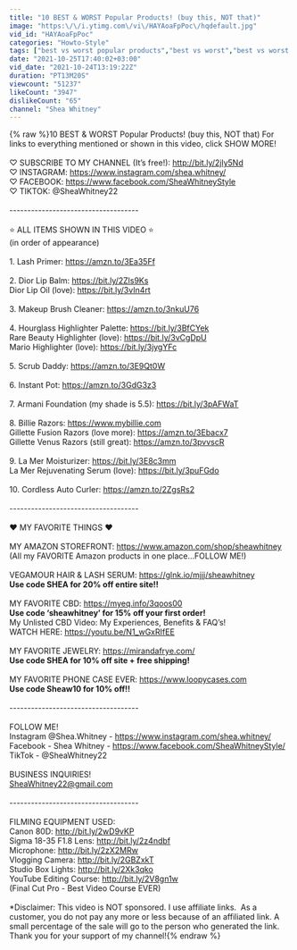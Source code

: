 ```yaml
---
title: "10 BEST & WORST Popular Products! (buy this, NOT that)"
image: "https:\/\/i.ytimg.com\/vi\/HAYAoaFpPoc\/hqdefault.jpg"
vid_id: "HAYAoaFpPoc"
categories: "Howto-Style"
tags: ["best vs worst popular products","best vs worst","best vs worst bestsellers"]
date: "2021-10-25T17:40:02+03:00"
vid_date: "2021-10-24T13:19:22Z"
duration: "PT13M20S"
viewcount: "51237"
likeCount: "3947"
dislikeCount: "65"
channel: "Shea Whitney"
---
```

{% raw %}10 BEST &amp; WORST Popular Products! (buy this, NOT that) For links to everything mentioned or shown in this video, click SHOW MORE! <br /><br />♡ SUBSCRIBE TO MY CHANNEL (It’s free!): <a rel="nofollow" target="blank" href="http://bit.ly/2jly5Nd​">http://bit.ly/2jly5Nd​</a><br />♡ INSTAGRAM: <a rel="nofollow" target="blank" href="https://www.instagram.com/shea.whitney/​">https://www.instagram.com/shea.whitney/​</a><br />♡ FACEBOOK: <a rel="nofollow" target="blank" href="https://www.facebook.com/SheaWhitneyStyle">https://www.facebook.com/SheaWhitneyStyle</a><br />♡ TIKTOK: @SheaWhitney22<br /><br />------------------------------------<br /><br />⭐️ ALL ITEMS SHOWN IN THIS VIDEO ⭐️<br />(in order of appearance)<br /><br />1. Lash Primer: <a rel="nofollow" target="blank" href="https://amzn.to/3Ea35Ff">https://amzn.to/3Ea35Ff</a><br /><br />2. Dior Lip Balm: <a rel="nofollow" target="blank" href="https://bit.ly/2Zls9Ks">https://bit.ly/2Zls9Ks</a><br />Dior Lip Oil (love): <a rel="nofollow" target="blank" href="https://bit.ly/3vIn4rt">https://bit.ly/3vIn4rt</a><br /><br />3. Makeup Brush Cleaner: <a rel="nofollow" target="blank" href="https://amzn.to/3nkuU76">https://amzn.to/3nkuU76</a><br /><br />4. Hourglass Highlighter Palette: <a rel="nofollow" target="blank" href="https://bit.ly/3BfCYek">https://bit.ly/3BfCYek</a><br />Rare Beauty Highlighter (love): <a rel="nofollow" target="blank" href="https://bit.ly/3vCgDpU">https://bit.ly/3vCgDpU</a><br />Mario Highlighter (love): <a rel="nofollow" target="blank" href="https://bit.ly/3jygYFc">https://bit.ly/3jygYFc</a><br /><br />5. Scrub Daddy: <a rel="nofollow" target="blank" href="https://amzn.to/3E9Qt0W">https://amzn.to/3E9Qt0W</a><br /><br />6. Instant Pot: <a rel="nofollow" target="blank" href="https://amzn.to/3GdG3z3">https://amzn.to/3GdG3z3</a><br /><br />7. Armani Foundation (my shade is 5.5): <a rel="nofollow" target="blank" href="https://bit.ly/3pAFWaT">https://bit.ly/3pAFWaT</a><br /><br />8. Billie Razors: <a rel="nofollow" target="blank" href="https://www.mybillie.com">https://www.mybillie.com</a><br />Gillette Fusion Razors (love more): <a rel="nofollow" target="blank" href="https://amzn.to/3Ebacx7">https://amzn.to/3Ebacx7</a><br />Gillette Venus Razors (still great): <a rel="nofollow" target="blank" href="https://amzn.to/3pvvscR">https://amzn.to/3pvvscR</a><br /><br />9. La Mer Moisturizer: <a rel="nofollow" target="blank" href="https://bit.ly/3E8c3mm">https://bit.ly/3E8c3mm</a><br />La Mer Rejuvenating Serum (love): <a rel="nofollow" target="blank" href="https://bit.ly/3puFGdo">https://bit.ly/3puFGdo</a><br /><br />10. Cordless Auto Curler: <a rel="nofollow" target="blank" href="https://amzn.to/2ZgsRs2">https://amzn.to/2ZgsRs2</a> <br /><br />------------------------------------<br /><br />❤ MY FAVORITE THINGS ❤<br /><br />MY AMAZON STOREFRONT: <a rel="nofollow" target="blank" href="https://www.amazon.com/shop/sheawhitney">https://www.amazon.com/shop/sheawhitney</a><br />(All my FAVORITE Amazon products in one place…FOLLOW ME!)<br /><br />VEGAMOUR HAIR &amp; LASH SERUM: <a rel="nofollow" target="blank" href="https://glnk.io/mjjj/sheawhitney">https://glnk.io/mjjj/sheawhitney</a><br />**Use code SHEA for 20% off entire site!!**<br /><br />MY FAVORITE CBD: <a rel="nofollow" target="blank" href="https://myeq.info/3qoos00">https://myeq.info/3qoos00</a><br />**Use code ‘sheawhitney’ for 15% off your first order!**<br />My Unlisted CBD Video: My Experiences, Benefits &amp; FAQ’s! <br />WATCH HERE: <a rel="nofollow" target="blank" href="https://youtu.be/N1_wGxRIfEE">https://youtu.be/N1_wGxRIfEE</a> <br /><br />MY FAVORITE JEWELRY: <a rel="nofollow" target="blank" href="https://mirandafrye.com/">https://mirandafrye.com/</a><br />**Use code SHEA for 10% off site + free shipping!**<br /><br />MY FAVORITE PHONE CASE EVER: <a rel="nofollow" target="blank" href="https://www.loopycases.com">https://www.loopycases.com</a><br />**Use code Sheaw10 for 10% off!!**<br /><br />------------------------------------<br /><br />FOLLOW ME!<br />Instagram @Shea.Whitney - <a rel="nofollow" target="blank" href="https://www.instagram.com/shea.whitney/">https://www.instagram.com/shea.whitney/</a><br />Facebook - Shea Whitney - <a rel="nofollow" target="blank" href="https://www.facebook.com/SheaWhitneyStyle/">https://www.facebook.com/SheaWhitneyStyle/</a><br />TikTok - @SheaWhitney22<br /><br />BUSINESS INQUIRIES!<br />SheaWhitney22@gmail.com<br /><br />------------------------------------<br /><br />FILMING EQUIPMENT USED:<br />Canon 80D: <a rel="nofollow" target="blank" href="http://bit.ly/2wD9vKP">http://bit.ly/2wD9vKP</a><br />Sigma 18-35 F1.8 Lens: <a rel="nofollow" target="blank" href="http://bit.ly/2z4ndbf">http://bit.ly/2z4ndbf</a><br />Microphone: <a rel="nofollow" target="blank" href="http://bit.ly/2zX2MRw">http://bit.ly/2zX2MRw</a><br />Vlogging Camera: <a rel="nofollow" target="blank" href="http://bit.ly/2GBZxkT">http://bit.ly/2GBZxkT</a><br />Studio Box Lights: <a rel="nofollow" target="blank" href="http://bit.ly/2Xk3qko">http://bit.ly/2Xk3qko</a><br />YouTube Editing Course: <a rel="nofollow" target="blank" href="http://bit.ly/2V8gn1w">http://bit.ly/2V8gn1w</a><br />(Final Cut Pro - Best Video Course EVER)<br /><br />*Disclaimer:  This video is NOT sponsored.  I use affiliate links.  As a customer, you do not pay any more or less because of an affiliated link. A small percentage of the sale will go to the person who generated the link. Thank you for your support of my channel!{% endraw %}
